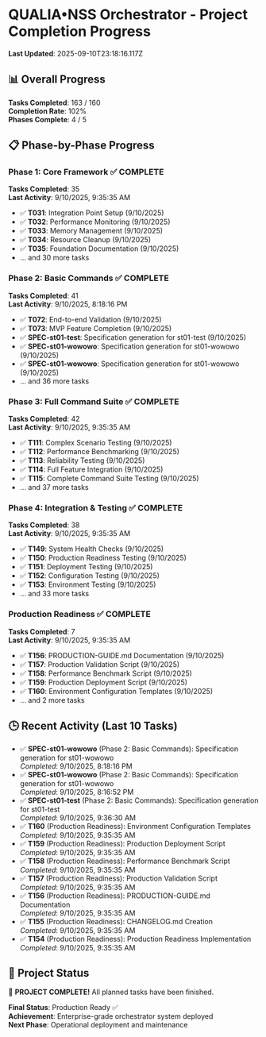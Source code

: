 # QUALIA•NSS Orchestrator - Project Completion Progress

**Last Updated**: 2025-09-10T23:18:16.117Z

## 📊 Overall Progress

**Tasks Completed**: 163 / 160  
**Completion Rate**: 102%  
**Phases Complete**: 4 / 5  

## 📋 Phase-by-Phase Progress

### Phase 1: Core Framework ✅ COMPLETE
**Tasks Completed**: 35  
**Last Activity**: 9/10/2025, 9:35:35 AM  

- ✅ **T031**: Integration Point Setup (9/10/2025)
- ✅ **T032**: Performance Monitoring (9/10/2025)
- ✅ **T033**: Memory Management (9/10/2025)
- ✅ **T034**: Resource Cleanup (9/10/2025)
- ✅ **T035**: Foundation Documentation (9/10/2025)
- ... and 30 more tasks

### Phase 2: Basic Commands ✅ COMPLETE
**Tasks Completed**: 41  
**Last Activity**: 9/10/2025, 8:18:16 PM  

- ✅ **T072**: End-to-end Validation (9/10/2025)
- ✅ **T073**: MVP Feature Completion (9/10/2025)
- ✅ **SPEC-st01-test**: Specification generation for st01-test (9/10/2025)
- ✅ **SPEC-st01-wowowo**: Specification generation for st01-wowowo (9/10/2025)
- ✅ **SPEC-st01-wowowo**: Specification generation for st01-wowowo (9/10/2025)
- ... and 36 more tasks

### Phase 3: Full Command Suite ✅ COMPLETE
**Tasks Completed**: 42  
**Last Activity**: 9/10/2025, 9:35:35 AM  

- ✅ **T111**: Complex Scenario Testing (9/10/2025)
- ✅ **T112**: Performance Benchmarking (9/10/2025)
- ✅ **T113**: Reliability Testing (9/10/2025)
- ✅ **T114**: Full Feature Integration (9/10/2025)
- ✅ **T115**: Complete Command Suite Testing (9/10/2025)
- ... and 37 more tasks

### Phase 4: Integration & Testing ✅ COMPLETE
**Tasks Completed**: 38  
**Last Activity**: 9/10/2025, 9:35:35 AM  

- ✅ **T149**: System Health Checks (9/10/2025)
- ✅ **T150**: Production Readiness Testing (9/10/2025)
- ✅ **T151**: Deployment Testing (9/10/2025)
- ✅ **T152**: Configuration Testing (9/10/2025)
- ✅ **T153**: Environment Testing (9/10/2025)
- ... and 33 more tasks

### Production Readiness ✅ COMPLETE
**Tasks Completed**: 7  
**Last Activity**: 9/10/2025, 9:35:35 AM  

- ✅ **T156**: PRODUCTION-GUIDE.md Documentation (9/10/2025)
- ✅ **T157**: Production Validation Script (9/10/2025)
- ✅ **T158**: Performance Benchmark Script (9/10/2025)
- ✅ **T159**: Production Deployment Script (9/10/2025)
- ✅ **T160**: Environment Configuration Templates (9/10/2025)
- ... and 2 more tasks

## 🕒 Recent Activity (Last 10 Tasks)

- ✅ **SPEC-st01-wowowo** (Phase 2: Basic Commands): Specification generation for st01-wowowo  
  *Completed*: 9/10/2025, 8:18:16 PM
- ✅ **SPEC-st01-wowowo** (Phase 2: Basic Commands): Specification generation for st01-wowowo  
  *Completed*: 9/10/2025, 8:16:52 PM
- ✅ **SPEC-st01-test** (Phase 2: Basic Commands): Specification generation for st01-test  
  *Completed*: 9/10/2025, 9:36:30 AM
- ✅ **T160** (Production Readiness): Environment Configuration Templates  
  *Completed*: 9/10/2025, 9:35:35 AM
- ✅ **T159** (Production Readiness): Production Deployment Script  
  *Completed*: 9/10/2025, 9:35:35 AM
- ✅ **T158** (Production Readiness): Performance Benchmark Script  
  *Completed*: 9/10/2025, 9:35:35 AM
- ✅ **T157** (Production Readiness): Production Validation Script  
  *Completed*: 9/10/2025, 9:35:35 AM
- ✅ **T156** (Production Readiness): PRODUCTION-GUIDE.md Documentation  
  *Completed*: 9/10/2025, 9:35:35 AM
- ✅ **T155** (Production Readiness): CHANGELOG.md Creation  
  *Completed*: 9/10/2025, 9:35:35 AM
- ✅ **T154** (Production Readiness): Production Readiness Implementation  
  *Completed*: 9/10/2025, 9:35:35 AM

## 🎯 Project Status

🎉 **PROJECT COMPLETE!** All planned tasks have been finished.

**Final Status**: Production Ready ✅  
**Achievement**: Enterprise-grade orchestrator system deployed  
**Next Phase**: Operational deployment and maintenance  
